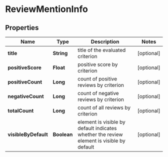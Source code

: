 

# ReviewMentionInfo


## Properties

| Name | Type | Description | Notes |
|------------ | ------------- | ------------- | -------------|
|**title** | **String** | title of the evaluated criterion |  [optional] |
|**positiveScore** | **Float** | positive score by criterion |  [optional] |
|**positiveCount** | **Long** | count of positive reviews by criterion |  [optional] |
|**negativeCount** | **Long** | count of negative reviews by criterion |  [optional] |
|**totalCount** | **Long** | count of all reviews by criterion |  [optional] |
|**visibleByDefault** | **Boolean** | element is visible by default indicates whether the review element is visible by default |  [optional] |



